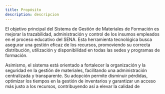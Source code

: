 ```yaml
---
title: Propósito
description: descripcion
---
```


El objetivo principal del Sistema de Gestión de Materiales de Formación es mejorar la trazabilidad, administración y control de los insumos empleados en el proceso educativo del SENA. Esta herramienta tecnológica busca asegurar una gestión eficaz de los recursos, promoviendo su correcta distribución, utilización y disponibilidad en todas las sedes y programas de formación.

Asimismo, el sistema está orientado a fortalecer la organización y la seguridad en la gestión de materiales, facilitando una administración centralizada y transparente. Su adopción permite disminuir pérdidas, optimizar los tiempos en la gestión de inventarios y garantizar un acceso más justo a los recursos, contribuyendo así a elevar la calidad de